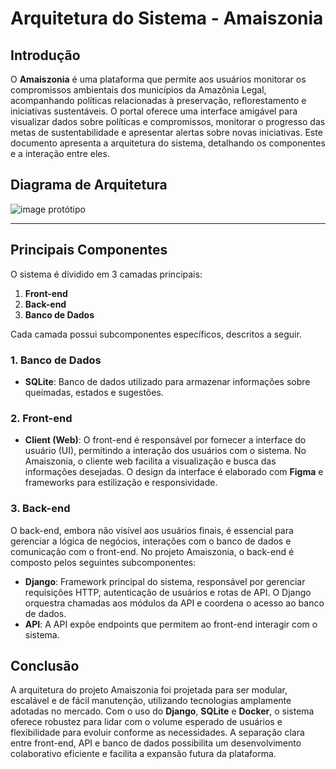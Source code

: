 # Arquitetura do Sistema - Amaiszonia

## Introdução

O **Amaiszonia** é uma plataforma que permite aos usuários monitorar os compromissos ambientais dos municípios da Amazônia Legal, acompanhando políticas relacionadas à preservação, reflorestamento e iniciativas sustentáveis. O portal oferece uma interface amigável para visualizar dados sobre políticas e compromissos, monitorar o progresso das metas de sustentabilidade e apresentar alertas sobre novas iniciativas. Este documento apresenta a arquitetura do sistema, detalhando os componentes e a interação entre eles.

## Diagrama de Arquitetura

![image protótipo]()

---

## Principais Componentes

O sistema é dividido em 3 camadas principais:

1. **Front-end**  
2. **Back-end**  
3. **Banco de Dados**  

Cada camada possui subcomponentes específicos, descritos a seguir.

### 1. Banco de Dados

- **SQLite**: Banco de dados utilizado para armazenar informações sobre queimadas, estados e sugestões.  

### 2. Front-end

- **Client (Web)**: O front-end é responsável por fornecer a interface do usuário (UI), permitindo a interação dos usuários com o sistema. No Amaiszonia, o cliente web facilita a visualização e busca das informações desejadas. O design da interface é elaborado com **Figma** e frameworks para estilização e responsividade.  

### 3. Back-end

O back-end, embora não visível aos usuários finais, é essencial para gerenciar a lógica de negócios, interações com o banco de dados e comunicação com o front-end. No projeto Amaiszonia, o back-end é composto pelos seguintes subcomponentes:

- **Django**: Framework principal do sistema, responsável por gerenciar requisições HTTP, autenticação de usuários e rotas de API. O Django orquestra chamadas aos módulos da API e coordena o acesso ao banco de dados.  
- **API**: A API expõe endpoints que permitem ao front-end interagir com o sistema.  

## Conclusão

A arquitetura do projeto Amaiszonia foi projetada para ser modular, escalável e de fácil manutenção, utilizando tecnologias amplamente adotadas no mercado. Com o uso do **Django**, **SQLite** e **Docker**, o sistema oferece robustez para lidar com o volume esperado de usuários e flexibilidade para evoluir conforme as necessidades. A separação clara entre front-end, API e banco de dados possibilita um desenvolvimento colaborativo eficiente e facilita a expansão futura da plataforma.
